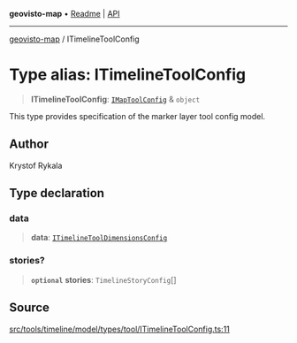 **geovisto-map** • [Readme](../README.md) \| [API](../globals.md)

***

[geovisto-map](../README.md) / ITimelineToolConfig

# Type alias: ITimelineToolConfig

> **ITimelineToolConfig**: [`IMapToolConfig`](IMapToolConfig.md) & `object`

This type provides specification of the marker layer tool config model.

## Author

Krystof Rykala

## Type declaration

### data

> **data**: [`ITimelineToolDimensionsConfig`](ITimelineToolDimensionsConfig.md)

### stories?

> **`optional`** **stories**: `TimelineStoryConfig`[]

## Source

[src/tools/timeline/model/types/tool/ITimelineToolConfig.ts:11](https://github.com/geovisto/geovisto-map/blob/e22d774889dbc28cc1ec62933ecf6bab6690f172/src/tools/timeline/model/types/tool/ITimelineToolConfig.ts#L11)
